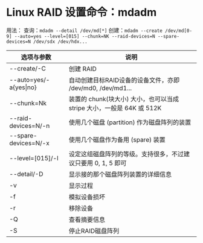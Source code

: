 # Linux RAID 设置命令：mdadm
用法：
查询：`mdadm --detail /dev/md[*]`
创建：`mdadm --create /dev/md[0-9] --auto=yes --level=[015] --chunk=NK --raid-devices=N --spare-devices=N /dev/sdx /dev/hdx...`

|选项与参数|说明|
|-|-|
|--create/-C|创建 RAID |
|--auto=yes/-a{yes\|no}|自动创建目标RAID设备的设备文件，亦即 /dev/md0, /dev/md1...|
|--chunk=Nk|装置的 chunk(块大小) 大小，也可以当成 stripe 大小，一般是 64K 或 512K|
|--raid-devices=N/-n|使用几个磁盘 (partition) 作为磁盘阵列的装置|
|--spare-devices=N/-x|使用几个磁盘作为备用 (spare) 装置|
|--level=[015]/-l|设定这组磁盘阵列的等级。支持很多，不过建议只要用 0, 1, 5 即可|
|--detail/-D|显示接的那个磁盘阵列装置的详细信息|
|-v|显示过程|
|-f|模拟设备损坏|
|-r|移除设备|
|-Q|查看摘要信息|
|-S|停止RAID磁盘阵列|
